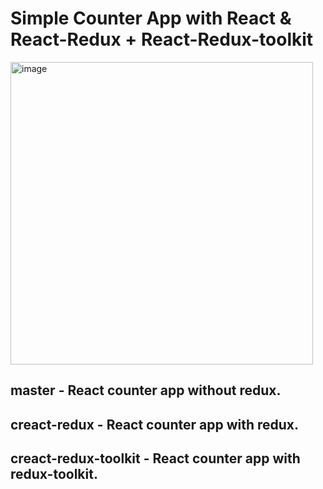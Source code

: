 # Simple Counter App with React & React-Redux + React-Redux-toolkit
<img width="484" alt="image" src="https://github.com/user-attachments/assets/87fc30ac-5d15-476d-b391-28a612c61757" />

## master - React counter app without redux.
## creact-redux - React counter app with redux.
## creact-redux-toolkit - React counter app with redux-toolkit.






